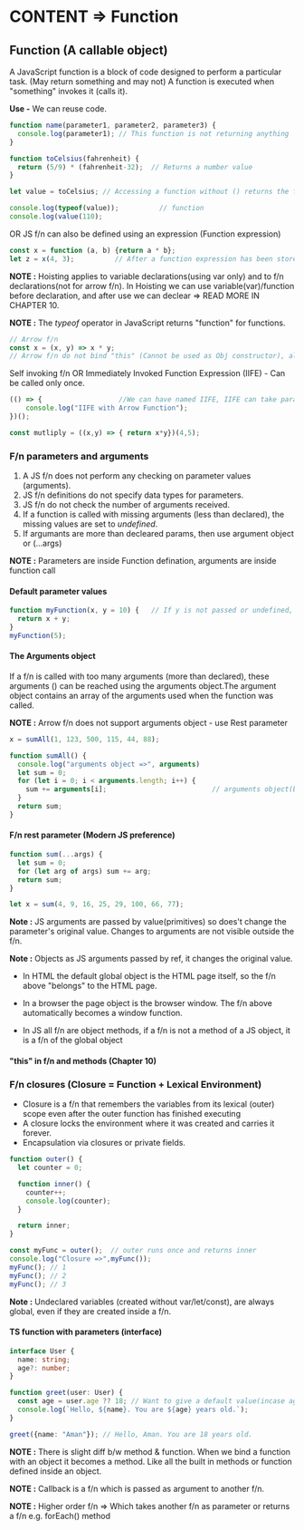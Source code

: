 # CONTENT => Function

## Function (A callable object)

A JavaScript function is a block of code designed to perform a particular task. (May return something and may not)
A function is executed when "something" invokes it (calls it).

**Use -** We can reuse code.

``` js
function name(parameter1, parameter2, parameter3) {  
  console.log(parameter1); // This function is not returning anything
}

function toCelsius(fahrenheit) {
  return (5/9) * (fahrenheit-32);  // Returns a number value
}

let value = toCelsius; // Accessing a function without () returns the function object and not the function result.

console.log(typeof(value));          // function
console.log(value(110);

```

OR JS f/n can also be defined using an expression (Function expression)

``` js
const x = function (a, b) {return a * b};   
let z = x(4, 3);          // After a function expression has been stored in a variable, the variable can be used as function

```

**NOTE :** Hoisting applies to variable declarations(using var only) and to f/n declarations(not for arrow f/n). In Hoisting we can use variable(var)/function before declaration, and after use we can declear => READ MORE IN CHAPTER 10.

**NOTE :** The *typeof* operator in JavaScript returns "function" for functions.

``` js
// Arrow f/n
const x = (x, y) => x * y;    
// Arrow f/n do not bind "this" (Cannot be used as Obj constructor), also cannot be hoisted also it does not have arguments object.

```

Self invoking f/n OR Immediately Invoked Function Expression (IIFE) - Can be called only once.

``` js
(() => {                   //We can have named IIFE, IIFE can take parameters, IIFE can be async/await.
    console.log("IIFE with Arrow Function");  
})();

const mutliply = ((x,y) => { return x*y})(4,5);
```

### F/n parameters and arguments

1. A JS f/n does not perform any checking on parameter values (arguments).
2. JS f/n definitions do not specify data types for parameters.
3. JS f/n do not check the number of arguments received.
4. If a function is called with missing arguments (less than declared), the missing values are set to *undefined*.
5. If argumants are more than decleared params, then use argument object or (...args)

**NOTE :** Parameters are inside Function defination, arguments are inside function call

#### Default parameter values

``` js
function myFunction(x, y = 10) {   // If y is not passed or undefined, then y=10
  return x + y;
}
myFunction(5);
```

#### The Arguments object

If a f/n is called with too many arguments (more than declared), these arguments () can be reached using the arguments object.The argument object contains an array of the arguments used when the function was called. 

**NOTE :** Arrow f/n does not support arguments object - use Rest parameter

``` js
x = sumAll(1, 123, 500, 115, 44, 88);

function sumAll() {
  console.log("arguments object =>", arguments)
  let sum = 0;
  for (let i = 0; i < arguments.length; i++) {
    sum += arguments[i];                          // arguments object(build in Obj) (seems like array but not actually array)
  }
  return sum;
}
```


#### F/n rest parameter (Modern JS preference)

``` js
function sum(...args) {
  let sum = 0;
  for (let arg of args) sum += arg;
  return sum;
}

let x = sum(4, 9, 16, 25, 29, 100, 66, 77);
```

**Note :** JS arguments are passed by value(primitives) so does't change the parameter's original value. Changes to arguments are not visible outside the f/n.

**Note :** Objects as JS arguments passed by ref, it changes the original value.

- In HTML the default global object is the HTML page itself, so the f/n above "belongs" to the HTML page.

- In a browser the page object is the browser window. The f/n above automatically becomes a window function.

- In JS all f/n are object methods, if a f/n is not a method of a JS object, it is a f/n of the global object


#### "this" in f/n and methods (Chapter 10)

### F/n closures (Closure = Function + Lexical Environment)

- Closure is a f/n that remembers the variables from its lexical (outer) scope even after the outer function has finished executing
- A closure locks the environment where it was created and carries it forever.
- Encapsulation via closures or private fields.
  
```js
function outer() {
  let counter = 0;

  function inner() {
    counter++;
    console.log(counter);
  }

  return inner;
}

const myFunc = outer();  // outer runs once and returns inner
console.log("Closure =>",myFunc());
myFunc(); // 1
myFunc(); // 2
myFunc(); // 3


```

**Note :** Undeclared variables (created without var/let/const), are always global, even if they are created inside a f/n.

#### TS function with parameters (interface)

```ts
interface User {
  name: string;
  age?: number;
}

function greet(user: User) {
  const age = user.age ?? 18; // Want to give a default value(incase age is undefined => make that parameter optional inside interface
  console.log(`Hello, ${name}. You are ${age} years old.`);
}

greet({name: "Aman"}); // Hello, Aman. You are 18 years old.
```

**NOTE :** There is slight diff b/w method & function. When we bind a function with an object it becomes a method. Like all the built in methods or function defined inside an object.

**NOTE :** Callback is a f/n which is passed as argument to another f/n.

**NOTE :** Higher order f/n => Which takes another f/n as parameter or returns a f/n e.g. forEach() method
